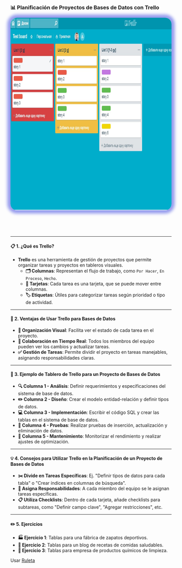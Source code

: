 ### 📊 Planificación de Proyectos de Bases de Datos con Trello

<img src="500_TRELLO/t_1.png" alt="Tablero de Trello" style="height: 600px; margin: 0 auto 4rem auto; background: transparent; box-shadow: 0 0 10px 10px rgb(150, 156, 238); border-radius: 20px;" class="demo-logo">

---

#### 📋 1. ¿Qué es Trello?

- **Trello** es una herramienta de gestión de proyectos que permite organizar tareas y proyectos en tableros visuales.
    - **🗂️ Columnas**: Representan el flujo de trabajo, como `Por Hacer`, `En Proceso`, `Hecho`.
    - **📝 Tarjetas**: Cada tarea es una tarjeta, que se puede mover entre columnas.
    - **🏷️ Etiquetas**: Útiles para categorizar tareas según prioridad o tipo de actividad.

---

#### 🚀 2. Ventajas de Usar Trello para Bases de Datos

- **👀 Organización Visual**: Facilita ver el estado de cada tarea en el proyecto.
- **🤝 Colaboración en Tiempo Real**: Todos los miembros del equipo pueden ver los cambios y actualizar tareas.
- **✅ Gestión de Tareas**: Permite dividir el proyecto en tareas manejables, asignando responsabilidades claras.

---

#### 📂 3. Ejemplo de Tablero de Trello para un Proyecto de Bases de Datos

- **🔍 Columna 1 - Análisis**: Definir requerimientos y especificaciones del sistema de base de datos.
- **✏️ Columna 2 - Diseño**: Crear el modelo entidad-relación y definir tipos de datos.
- **💻 Columna 3 - Implementación**: Escribir el código SQL y crear las tablas en el sistema de base de datos.
- **🧪 Columna 4 - Pruebas**: Realizar pruebas de inserción, actualización y eliminación de datos.
- **🔧 Columna 5 - Mantenimiento**: Monitorizar el rendimiento y realizar ajustes de optimización.

---

#### 💡 4. Consejos para Utilizar Trello en la Planificación de un Proyecto de Bases de Datos

- **✂️ Divide en Tareas Específicas**: Ej. "Definir tipos de datos para cada tabla" o "Crear índices en columnas de búsqueda".
- **👥 Asigna Responsabilidades**: A cada miembro del equipo se le asignan tareas específicas.
- **📋 Utiliza Checklists**: Dentro de cada tarjeta, añade checklists para subtareas, como "Definir campo clave", "Agregar restricciones", etc.

---

#### ✏️ 5. Ejercicios

- **🏭 Ejercicio 1**: Tablas para una fábrica de zapatos deportivos.
- **🥗 Ejercicio 2**: Tablas para un blog de recetas de comidas saludables.
- **🧼 Ejercicio 3**: Tablas para empresa de productos químicos de limpieza.

Usar [Ruleta](https://es.piliapp.com/random/wheel/)
